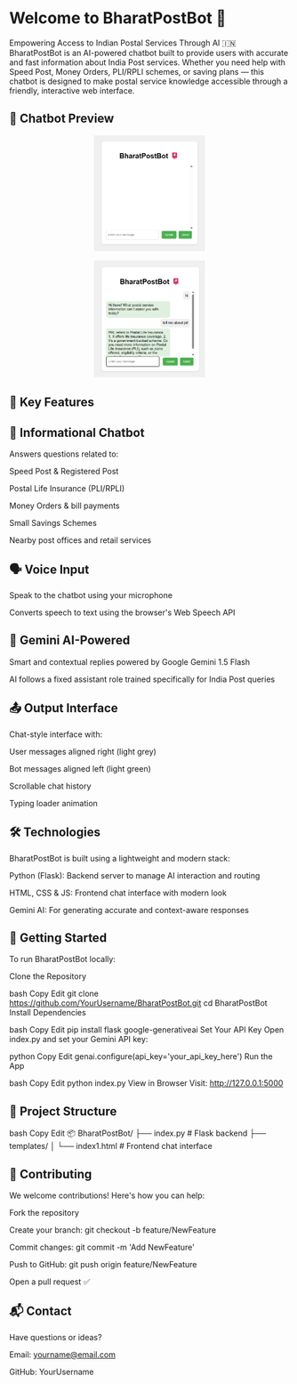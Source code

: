 # Welcome to BharatPostBot 📮

Empowering Access to Indian Postal Services Through AI 🇮🇳
BharatPostBot is an AI-powered chatbot built to provide users with accurate and fast information about India Post services. Whether you need help with Speed Post, Money Orders, PLI/RPLI schemes, or saving plans — this chatbot is designed to make postal service knowledge accessible through a friendly, interactive web interface.

## 📱 Chatbot Preview
<p align="center"> <img src="https://raw.githubusercontent.com/Ullashsathish/BharatPostBot/main/docs/picture1.png" alt="BharatPostBot Chat Output" width="200"/> </p>
<p align="center"> <img src="https://raw.githubusercontent.com/Ullashsathish/BharatPostBot/main/docs/picture2.png" alt="BharatPostBot Chat Output" width="200"/> </p>

## 🌟 Key Features
## 📌 Informational Chatbot
Answers questions related to:

Speed Post & Registered Post

Postal Life Insurance (PLI/RPLI)

Money Orders & bill payments

Small Savings Schemes

Nearby post offices and retail services

## 🗣️ Voice Input
Speak to the chatbot using your microphone

Converts speech to text using the browser's Web Speech API

## 🤖 Gemini AI-Powered
Smart and contextual replies powered by Google Gemini 1.5 Flash

AI follows a fixed assistant role trained specifically for India Post queries

## 📤 Output Interface
Chat-style interface with:

User messages aligned right (light grey)

Bot messages aligned left (light green)

Scrollable chat history

Typing loader animation

## 🛠️ Technologies
BharatPostBot is built using a lightweight and modern stack:

Python (Flask): Backend server to manage AI interaction and routing

HTML, CSS & JS: Frontend chat interface with modern look

Gemini AI: For generating accurate and context-aware responses

## 🚀 Getting Started
To run BharatPostBot locally:

Clone the Repository

bash
Copy
Edit
git clone https://github.com/YourUsername/BharatPostBot.git
cd BharatPostBot
Install Dependencies

bash
Copy
Edit
pip install flask google-generativeai
Set Your API Key
Open index.py and set your Gemini API key:

python
Copy
Edit
genai.configure(api_key='your_api_key_here')
Run the App

bash
Copy
Edit
python index.py
View in Browser
Visit: http://127.0.0.1:5000

## 📂 Project Structure
bash
Copy
Edit
📦 BharatPostBot/
├── index.py              # Flask backend
├── templates/
│   └── index1.html       # Frontend chat interface
## 🤝 Contributing
We welcome contributions! Here's how you can help:

Fork the repository

Create your branch: git checkout -b feature/NewFeature

Commit changes: git commit -m 'Add NewFeature'

Push to GitHub: git push origin feature/NewFeature

Open a pull request ✅

## 📬 Contact
Have questions or ideas?

Email: yourname@email.com

GitHub: YourUsername
